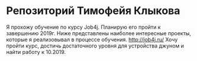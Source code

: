 # Репозиторий Тимофейя Клыкова
Я прохожу обучение по курсу Job4j. Планирую его пройти к завершению 2019г.
Ниже представлены наиболее интересные проекты, которые я реализовывал в процессе обучения. 
http://job4j.ru/
Хочу пройти курс, достичь достаточного уровня для устройства джуном и найти работу к 10.2019. 